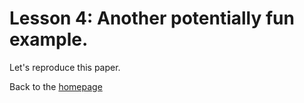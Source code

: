 # Lesson 4: Another potentially fun example.
Let's reproduce this paper.


Back to the [homepage](../README.md)
